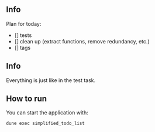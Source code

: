 ## Info

Plan for today:
- [] tests 
- [] clean up (extract functions, remove redundancy, etc.)
- [] tags 

## Info

Everything is just like in the test task. 

## How to run

You can start the application with:

```bash
dune exec simplified_todo_list
```